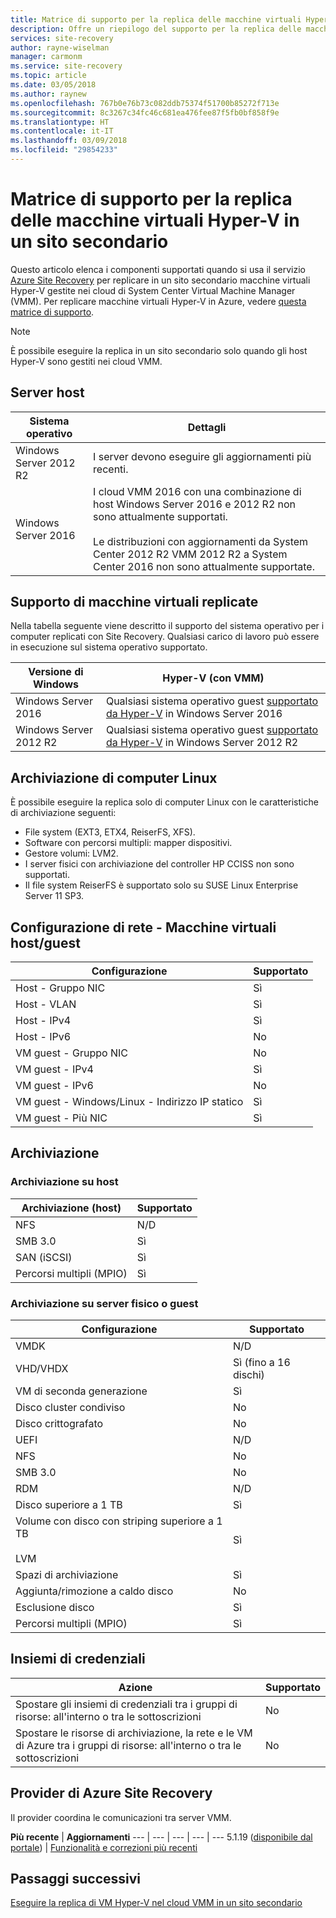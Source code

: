 ```yaml
---
title: Matrice di supporto per la replica delle macchine virtuali Hyper-V di cloud VMM in un sito secondario con Azure Site Recovery | Microsoft Docs
description: Offre un riepilogo del supporto per la replica delle macchine virtuali Hyper-V di cloud VMM in un sito secondario con Azure Site Recovery.
services: site-recovery
author: rayne-wiselman
manager: carmonm
ms.service: site-recovery
ms.topic: article
ms.date: 03/05/2018
ms.author: raynew
ms.openlocfilehash: 767b0e76b73c082ddb75374f51700b85272f713e
ms.sourcegitcommit: 8c3267c34fc46c681ea476fee87f5fb0bf858f9e
ms.translationtype: HT
ms.contentlocale: it-IT
ms.lasthandoff: 03/09/2018
ms.locfileid: "29854233"
---
```

# <a name="support-matrix-for-replication-of-hyper-v-vms-to-a-secondary-site"></a>Matrice di supporto per la replica delle macchine virtuali Hyper-V in un sito secondario

Questo articolo elenca i componenti supportati quando si usa il servizio [Azure Site Recovery](site-recovery-overview.md) per replicare in un sito secondario macchine virtuali Hyper-V gestite nei cloud di System Center Virtual Machine Manager (VMM). Per replicare macchine virtuali Hyper-V in Azure, vedere [questa matrice di supporto](hyper-v-azure-support-matrix.md).

> [!NOTE]
> È possibile eseguire la replica in un sito secondario solo quando gli host Hyper-V sono gestiti nei cloud VMM.

  

## <a name="host-servers"></a>Server host

**Sistema operativo** | **Dettagli**
--- | ---
Windows Server 2012 R2 | I server devono eseguire gli aggiornamenti più recenti.
Windows Server 2016 |  I cloud VMM 2016 con una combinazione di host Windows Server 2016 e 2012 R2 non sono attualmente supportati.<br/><br/> Le distribuzioni con aggiornamenti da System Center 2012 R2 VMM 2012 R2 a System Center 2016 non sono attualmente supportate.


## <a name="replicated-vm-support"></a>Supporto di macchine virtuali replicate

Nella tabella seguente viene descritto il supporto del sistema operativo per i computer replicati con Site Recovery. Qualsiasi carico di lavoro può essere in esecuzione sul sistema operativo supportato.

**Versione di Windows** | **Hyper-V (con VMM)**
--- | ---
Windows Server 2016 | Qualsiasi sistema operativo guest [supportato da Hyper-V](https://docs.microsoft.com/windows-server/virtualization/hyper-v/Supported-Windows-guest-operating-systems-for-Hyper-V-on-Windows) in Windows Server 2016 
Windows Server 2012 R2 | Qualsiasi sistema operativo guest [supportato da Hyper-V](https://docs.microsoft.com/previous-versions/windows/it-pro/windows-server-2012-R2-and-2012/dn792027%28v%3dws.11%29) in Windows Server 2012 R2

## <a name="linux-machine-storage"></a>Archiviazione di computer Linux

È possibile eseguire la replica solo di computer Linux con le caratteristiche di archiviazione seguenti:

- File system (EXT3, ETX4, ReiserFS, XFS).
- Software con percorsi multipli: mapper dispositivi.
- Gestore volumi: LVM2.
- I server fisici con archiviazione del controller HP CCISS non sono supportati.
- Il file system ReiserFS è supportato solo su SUSE Linux Enterprise Server 11 SP3.

## <a name="network-configuration---hostguest-vm"></a>Configurazione di rete - Macchine virtuali host/guest

**Configurazione** | **Supportato**  
--- | --- 
Host - Gruppo NIC | Sì 
Host - VLAN | Sì 
Host - IPv4 | Sì 
Host - IPv6 | No  
VM guest - Gruppo NIC | No 
VM guest - IPv4 | Sì
VM guest - IPv6 | No 
VM guest - Windows/Linux - Indirizzo IP statico | Sì
VM guest - Più NIC | Sì


## <a name="storage"></a>Archiviazione

### <a name="host-storage"></a>Archiviazione su host

**Archiviazione (host)** | **Supportato**
--- | --- 
NFS | N/D
SMB 3.0 |  Sì
SAN (iSCSI) | Sì
Percorsi multipli (MPIO) | Sì

### <a name="guest-or-physical-server-storage"></a>Archiviazione su server fisico o guest

**Configurazione** | **Supportato**
--- | --- | 
VMDK |  N/D
VHD/VHDX | Sì (fino a 16 dischi)
VM di seconda generazione | Sì
Disco cluster condiviso | No 
Disco crittografato | No 
UEFI| N/D
NFS | No 
SMB 3.0 | No 
RDM | N/D
Disco superiore a 1 TB | Sì
Volume con disco con striping superiore a 1 TB<br/><br/> LVM | Sì
Spazi di archiviazione | Sì
Aggiunta/rimozione a caldo disco | No 
Esclusione disco | Sì
Percorsi multipli (MPIO) | Sì

## <a name="vaults"></a>Insiemi di credenziali

**Azione** | **Supportato**
--- | --- 
Spostare gli insiemi di credenziali tra i gruppi di risorse: all'interno o tra le sottoscrizioni |  No 
Spostare le risorse di archiviazione, la rete e le VM di Azure tra i gruppi di risorse: all'interno o tra le sottoscrizioni | No 

## <a name="azure-site-recovery-provider"></a>Provider di Azure Site Recovery

Il provider coordina le comunicazioni tra server VMM. 

**Più recente** | **Aggiornamenti**
--- | --- | --- | --- | ---
5.1.19 ([disponibile dal portale](http://aka.ms/downloaddra)) | [Funzionalità e correzioni più recenti](https://support.microsoft.com/kb/3155002)



## <a name="next-steps"></a>Passaggi successivi

[Eseguire la replica di VM Hyper-V nel cloud VMM in un sito secondario](tutorial-vmm-to-vmm.md)

